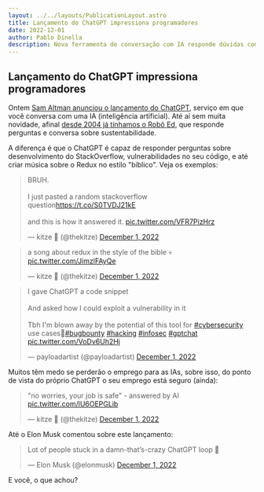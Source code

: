 ```yaml
---
layout: ../../layouts/PublicationLayout.astro
title: Lançamento do ChatGPT impressiona programadores
date: 2022-12-01
author: Pablo Dinella
description: Nova ferramenta de conversação com IA responde dúvidas complexas de desenvolvimento e cria música sobre Redux estilo "bíblico"
--- 
```


## Lançamento do ChatGPT impressiona programadores

Ontem [Sam Altman anunciou o lançamento do ChatGPT](https://twitter.com/sama/status/1598038815599661056), serviço em que você conversa com uma IA (inteligência artificial). Até aí sem muita novidade, afinal [desde 2004 já tínhamos o Robô Ed](https://in.bot/cases/roboed/index.php), que responde perguntas e conversa sobre sustentabilidade.

A diferença é que o ChatGPT é capaz de responder perguntas sobre desenvolvimento do StackOverflow, vulnerabilidades no seu código, e até criar música sobre o Redux no estilo "bíblico". Veja os exemplos:

<blockquote class="twitter-tweet"><p lang="en" dir="ltr">BRUH.<br><br>I just pasted a random stackoverflow question<a href="https://t.co/S0TVDJ21kE">https://t.co/S0TVDJ21kE</a><br><br>and this is how it answered it. <a href="https://t.co/VFR7PizHrz">pic.twitter.com/VFR7PizHrz</a></p>&mdash; kitze 🚀 (@thekitze) <a href="https://twitter.com/thekitze/status/1598253973604950016?ref_src=twsrc%5Etfw">December 1, 2022</a></blockquote> <script async src="https://platform.twitter.com/widgets.js" charset="utf-8"></script>

<blockquote class="twitter-tweet"><p lang="en" dir="ltr">a song about redux in the style of the bible 💀 <a href="https://t.co/JimzlFAyQe">pic.twitter.com/JimzlFAyQe</a></p>&mdash; kitze 🚀 (@thekitze) <a href="https://twitter.com/thekitze/status/1598303345961213953?ref_src=twsrc%5Etfw">December 1, 2022</a></blockquote> <script async src="https://platform.twitter.com/widgets.js" charset="utf-8"></script>

<blockquote class="twitter-tweet"><p lang="en" dir="ltr">I gave ChatGPT a code snippet<br><br>And asked how I could exploit a vulnerability in it<br><br>Tbh I&#39;m blown away by the potential of this tool for <a href="https://twitter.com/hashtag/cybersecurity?src=hash&amp;ref_src=twsrc%5Etfw">#cybersecurity</a> use cases🤯<a href="https://twitter.com/hashtag/bugbounty?src=hash&amp;ref_src=twsrc%5Etfw">#bugbounty</a> <a href="https://twitter.com/hashtag/hacking?src=hash&amp;ref_src=twsrc%5Etfw">#hacking</a> <a href="https://twitter.com/hashtag/infosec?src=hash&amp;ref_src=twsrc%5Etfw">#infosec</a> <a href="https://twitter.com/hashtag/gptchat?src=hash&amp;ref_src=twsrc%5Etfw">#gptchat</a> <a href="https://t.co/VoDv6Uh2Hj">pic.twitter.com/VoDv6Uh2Hj</a></p>&mdash; payloadartist (@payloadartist) <a href="https://twitter.com/payloadartist/status/1598329119711936512?ref_src=twsrc%5Etfw">December 1, 2022</a></blockquote> <script async src="https://platform.twitter.com/widgets.js" charset="utf-8"></script>

Muitos têm medo se perderão o emprego para as IAs, sobre isso, do ponto de vista do próprio ChatGPT o seu emprego está seguro (ainda):

<blockquote class="twitter-tweet"><p lang="en" dir="ltr">&quot;no worries, your job is safe&quot; - answered by AI <a href="https://t.co/lU6OEPGLib">pic.twitter.com/lU6OEPGLib</a></p>&mdash; kitze 🚀 (@thekitze) <a href="https://twitter.com/thekitze/status/1598262265999872000?ref_src=twsrc%5Etfw">December 1, 2022</a></blockquote> <script async src="https://platform.twitter.com/widgets.js" charset="utf-8"></script>

Até o Elon Musk comentou sobre este lançamento: 

<blockquote class="twitter-tweet"><p lang="en" dir="ltr">Lot of people stuck in a damn-that’s-crazy ChatGPT loop 🔁</p>&mdash; Elon Musk (@elonmusk) <a href="https://twitter.com/elonmusk/status/1598360883474108417?ref_src=twsrc%5Etfw">December 1, 2022</a></blockquote> <script async src="https://platform.twitter.com/widgets.js" charset="utf-8"></script>

E você, o que achou?